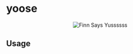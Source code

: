 # yoose

<p align="center">
  <img src="https://raw.github.com/brianium/yoose/master/yussss.gif" alt="Finn Says Yussssss" />
</p>

## Usage


